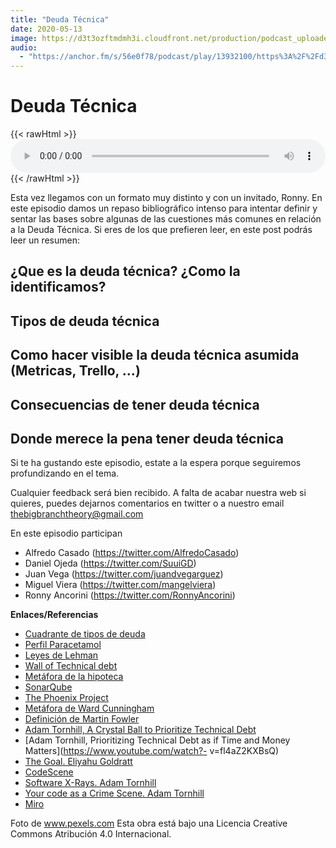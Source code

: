 ```yaml
---
title: "Deuda Técnica"
date: 2020-05-13
image: https://d3t3ozftmdmh3i.cloudfront.net/production/podcast_uploaded_episode/810990/810990-1589818121095-33ac2ff8ef2ed.jpg
audio:
  - "https://anchor.fm/s/56e0f78/podcast/play/13932100/https%3A%2F%2Fd3ctxlq1ktw2nl.cloudfront.net%2Fproduction%2F2020-4-18%2F74362028-44100-2-7014136cb8962.mp3"
---
```


# Deuda Técnica

{{< rawHtml >}}
<audio style="width:100%" controls>
  <source src="https://anchor.fm/s/56e0f78/podcast/play/13932100/https%3A%2F%2Fd3ctxlq1ktw2nl.cloudfront.net%2Fproduction%2F2020-4-18%2F74362028-44100-2-7014136cb8962.mp3" type="audio/mpeg">
</audio> 
{{< /rawHtml >}}

Esta vez llegamos con un formato muy distinto y con un invitado, Ronny. En este episodio damos un repaso bibliográfico intenso para intentar definir y sentar las bases sobre algunas de las cuestiones más comunes en relación a la Deuda Técnica. Si eres de los que prefieren leer, en este post podrás leer un resumen:

## ¿Que es la deuda técnica? ¿Como la identificamos?
## Tipos de deuda técnica
## Como hacer visible la deuda técnica asumida (Metricas, Trello, …)
## Consecuencias de tener deuda técnica
## Donde merece la pena tener deuda técnica

Si te ha gustando este episodio, estate a la espera porque seguiremos profundizando en el tema.

Cualquier feedback será bien recibido. A falta de acabar nuestra web si quieres, puedes dejarnos comentarios en twitter o a nuestro email thebigbranchtheory@gmail.com

En este episodio participan

- Alfredo Casado (https://twitter.com/AlfredoCasado)
- Daniel Ojeda (https://twitter.com/SuuiGD)
- Juan Vega (https://twitter.com/juandvegarguez)
- Miguel Viera (https://twitter.com/mangelviera)
- Ronny Ancorini (https://twitter.com/RonnyAncorini)

**Enlaces/Referencias**

- [Cuadrante de tipos de deuda](https://martinfowler.com/bliki/TechnicalDebtQuadrant.html)
- [Perfil Paracetamol](https://asiermarques.com/2018/el-perfil-paracetamol/)
- [Leyes de Lehman](https://es.wikipedia.org/wiki/Leyes_de_Lehman_de_la_evoluci%C3%B3n_del_software)
- [Wall of Technical debt](https://verraes.net/2020/01/wall-of-technical-debt/)
- [Metáfora de la hipoteca](https://www.cio.com/article/3509544/why-technical-debt-is-a-business-decision.html)
- [SonarQube](http://sonarqube.org)
- [The Phoenix Project](https://www.goodreads.com/book/show/17255186-the-phoenix-project)
- [Metáfora de Ward Cunningham](http://wiki.c2.com/?WardExplainsDebtMetaphor)
- [Definición de Martin Fowler](https://martinfowler.com/bliki/TechnicalDebt.html)
- [Adam Tornhill, A Crystal Ball to Prioritize Technical Debt](https://www.youtube.com/watch?v=SdUewLCHWvU)
- [Adam Tornhill, Prioritizing Technical Debt as if Time and Money Matters](https://www.youtube.com/watch?- v=fl4aZ2KXBsQ)
- [The Goal. Eliyahu Goldratt](https://www.goodreads.com/book/show/113934.The_Goal)
- [CodeScene](https://codescene.io/)
- [Software X-Rays. Adam Tornhill](https://www.goodreads.com/book/show/36517037-software-design-x-rays)
- [Your code as a Crime Scene. Adam Tornhill](https://www.goodreads.com/book/show/23627482-your-code-as-a-crime-scene)
- [Miro](https://miro.com/)
 
Foto de www.pexels.com
Esta obra está bajo una Licencia Creative Commons Atribución 4.0 Internacional.
